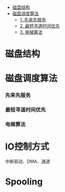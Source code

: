 <!-- GFM-TOC -->
* [磁盘结构](#磁盘结构)
* [磁盘调度算法](#磁盘调度算法)
    * [1. 先来先服务](#1-先来先服务)
    * [2. 最短寻道时间优先](#2-最短寻道时间优先)
    * [3. 电梯算法](#3-电梯算法)
<!-- GFM-TOC -->

# 磁盘结构

# 磁盘调度算法

### 先来先服务

### 最短寻道时间优先

### 电梯算法

# IO控制方式

中断驱动、DMA、通道

# Spooling